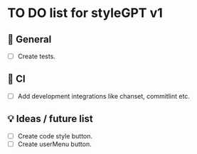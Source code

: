 # TO DO list for **styleGPT** v1

## 🌈 General

- [ ] Create tests.

## 💚 CI

- [ ] Add development integrations like chanset, commitlint etc.

## 💡 Ideas / future list

- [ ] Create code style button.
- [ ] Create userMenu button.
